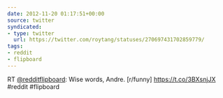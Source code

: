 ```yaml
---
date: 2012-11-20 01:17:51+00:00
source: twitter
syndicated:
- type: twitter
  url: https://twitter.com/roytang/statuses/270697431702859779/
tags:
- reddit
- flipboard
---
```


RT [@redditflipboard](https://twitter.com/redditflipboard/): Wise words, Andre. [r/funny] https://t.co/3BXsnjJX #reddit #flipboard